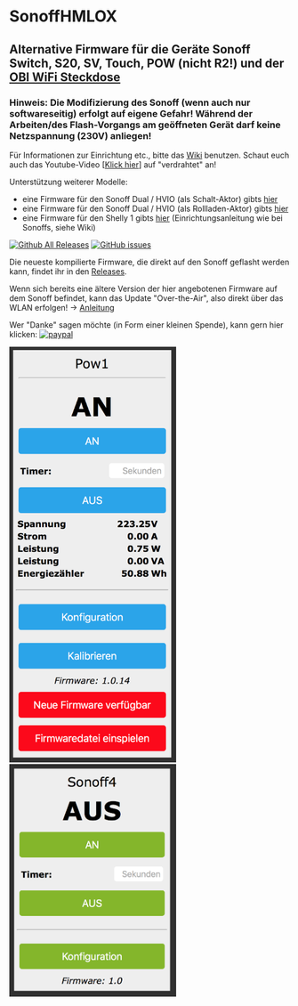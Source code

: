 # SonoffHMLOX

## Alternative Firmware für die Geräte Sonoff Switch, S20, SV, Touch, POW (nicht R2!) und der [OBI WiFi Steckdose](https://www.obi.de/hausfunksteuerung/wifi-stecker-schuko/p/2291706)

### Hinweis: Die Modifizierung des Sonoff (wenn auch nur softwareseitig) erfolgt auf eigene Gefahr! Während der Arbeiten/des Flash-Vorgangs am geöffneten Gerät darf keine Netzspannung (230V) anliegen!

Für Informationen zur Einrichtung etc., bitte das [Wiki](https://github.com/jp112sdl/SonoffHMLOX/wiki) benutzen.
Schaut euch auch das Youtube-Video [[Klick hier](https://www.youtube.com/watch?v=TBJMZC-YG_g)] auf "verdrahtet" an!

Unterstützung weiterer Modelle:
- eine Firmware für den Sonoff Dual / HVIO (als Schalt-Aktor) gibts [hier](https://github.com/jp112sdl/SonoffDualHVIOHMLOX) 
- eine Firmware für den Sonoff Dual / HVIO (als Rollladen-Aktor) gibts [hier](https://github.com/jp112sdl/SonoffDualShutterHMLOX) 
- eine Firmware für den Shelly 1 gibts [hier](https://github.com/jp112sdl/ShellyHMLOX/releases) (Einrichtungsanleitung wie bei Sonoffs, siehe Wiki)

[![Github All Releases](https://img.shields.io/github/downloads/jp112sdl/SonoffHMLOX/total.svg)](https://github.com/jp112sdl/SonoffHMLOX/releases)
[![GitHub issues](https://img.shields.io/github/issues/jp112sdl/SonoffHMLOX.svg)](https://github.com/jp112sdl/SonoffHMLOX/issues)

Die neueste kompilierte Firmware, die direkt auf den Sonoff geflasht werden kann, findet ihr in den [Releases](https://github.com/jp112sdl/SonoffHMLOX/releases/latest).

Wenn sich bereits eine ältere Version der hier angebotenen Firmware auf dem Sonoff befindet, kann das Update "Over-the-Air", also direkt über das WLAN erfolgen! -> [Anleitung](https://github.com/jp112sdl/SonoffHMLOX/wiki/Flash_OTA)

Wer "Danke" sagen möchte (in Form einer kleinen Spende), kann gern hier klicken: [![paypal](https://www.paypalobjects.com/en_US/i/btn/btn_donateCC_LG.gif)](https://www.paypal.com/cgi-bin/webscr?cmd=_s-xclick&hosted_button_id=UBX8NFNYVWW8N)

<img src="Images/SonoffPow_HM_Web.png" width="300"> <img src="Images/Sonoff_LOX_Web.png" width="300">

